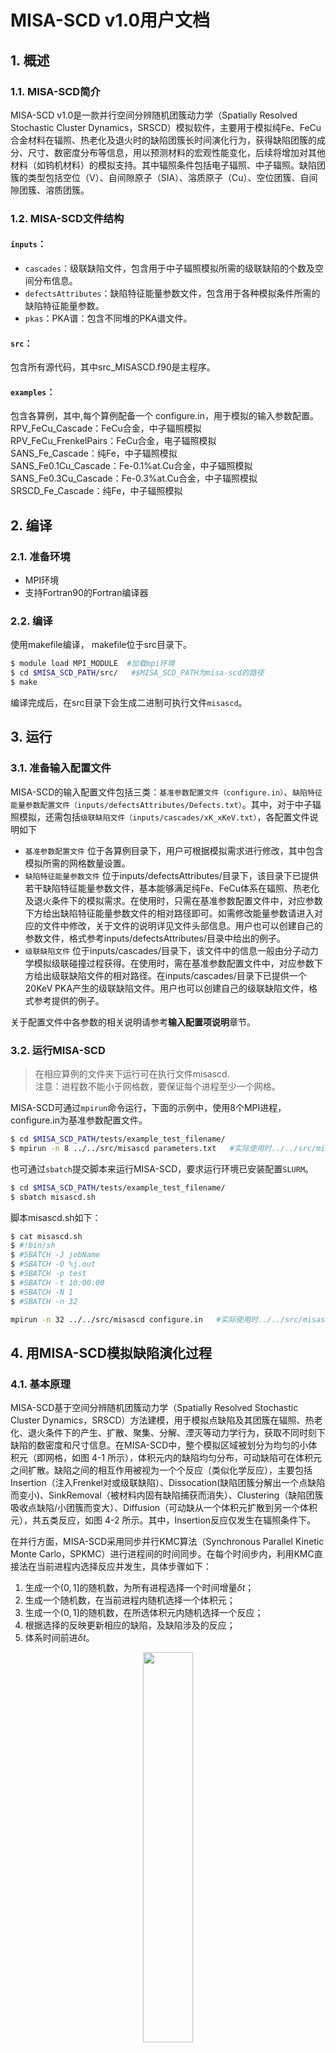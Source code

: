 <script type="text/javascript" src="http://cdn.mathjax.org/mathjax/latest/MathJax.js?config=TeX-AMS-MML_HTMLorMML"></script>
<script type="text/x-mathjax-config">
    MathJax.Hub.Config({ tex2jax: {inlineMath: [['$', '$']]}, messageStyle: "none" });
</script>
# MISA-SCD v1.0用户文档

## 1. 概述
### 1.1. MISA-SCD简介
MISA-SCD v1.0是一款并行空间分辨随机团簇动力学（Spatially Resolved Stochastic Cluster Dynamics，SRSCD）模拟软件，主要用于模拟纯Fe、FeCu合金材料在辐照、热老化及退火时的缺陷团簇长时间演化行为，获得缺陷团簇的成分、尺寸、数密度分布等信息，用以预测材料的宏观性能变化，后续将增加对其他材料（如钨机材料）的模拟支持。其中辐照条件包括电子辐照、中子辐照。缺陷团簇的类型包括空位（V）、自间隙原子（SIA）、溶质原子（Cu）、空位团簇、自间隙团簇、溶质团簇。

### 1.2. MISA-SCD文件结构

#### `inputs`：
* `cascades`：级联缺陷文件，包含用于中子辐照模拟所需的级联缺陷的个数及空间分布信息。
* `defectsAttributes`：缺陷特征能量参数文件，包含用于各种模拟条件所需的缺陷特征能量参数。
* `pkas`：PKA谱：包含不同堆的PKA谱文件。
#### `src`：
  包含所有源代码，其中src_MISASCD.f90是主程序。
#### `examples`：
  包含各算例，其中,每个算例配备一个 configure.in，用于模拟的输入参数配置。  
  RPV_FeCu_Cascade：FeCu合金，中子辐照模拟  
  RPV_FeCu_FrenkelPairs：FeCu合金，电子辐照模拟  
  SANS_Fe_Cascade：纯Fe，中子辐照模拟  
  SANS_Fe0.1Cu_Cascade：Fe-0.1%at.Cu合金，中子辐照模拟  
  SANS_Fe0.3Cu_Cascade：Fe-0.3%at.Cu合金，中子辐照模拟  
  SRSCD_Fe_Cascade：纯Fe，中子辐照模拟  
  
## 2. 编译

### 2.1. 准备环境
* MPI环境
* 支持Fortran90的Fortran编译器

### 2.2. 编译
使用makefile编译， makefile位于src目录下。

```bash
$ module load MPI_MODULE  #加载mpi环境
$ cd $MISA_SCD_PATH/src/   #$MISA_SCD_PATH为misa-scd的路径
$ make
```
编译完成后，在src目录下会生成二进制可执行文件`misascd`。

## 3. 运行
### 3.1. 准备输入配置文件
MISA-SCD的输入配置文件包括三类：`基准参数配置文件（configure.in）`、`缺陷特征能量参数配置文件（inputs/defectsAttributes/Defects.txt）`。其中，对于中子辐照模拟，还需包括`级联缺陷文件（inputs/cascades/xK_xKeV.txt）`，各配置文件说明如下
* `基准参数配置文件` 位于各算例目录下，用户可根据模拟需求进行修改，其中包含模拟所需的网格数量设置。
* `缺陷特征能量参数文件` 位于inputs/defectsAttributes/目录下，该目录下已提供若干缺陷特征能量参数文件，基本能够满足纯Fe、FeCu体系在辐照、热老化及退火条件下的模拟需求。在使用时，只需在基准参数配置文件中，对应参数下方给出缺陷特征能量参数文件的相对路径即可。如需修改能量参数请进入对应的文件中修改，关于文件的说明详见文件头部信息。用户也可以创建自己的参数文件，格式参考inputs/defectsAttributes/目录中给出的例子。
* `级联缺陷文件` 位于inputs/cascades/目录下，该文件中的信息一般由分子动力学模拟级联碰撞过程获得。在使用时，需在基准参数配置文件中，对应参数下方给出级联缺陷文件的相对路径。在inputs/cascades/目录下已提供一个20KeV PKA产生的级联缺陷文件。用户也可以创建自己的级联缺陷文件，格式参考提供的例子。
  
关于配置文件中各参数的相关说明请参考**输入配置项说明**章节。
### 3.2. 运行MISA-SCD
> 在相应算例的文件夹下运行可在执行文件misascd.  
> 注意：进程数不能小于网格数，要保证每个进程至少一个网格。

MISA-SCD可通过`mpirun`命令运行，下面的示例中，使用8个MPI进程，configure.in为基准参数配置文件。
```bash
$ cd $MISA_SCD_PATH/tests/example_test_filename/
$ mpirun -n 8 ../../src/misascd parameters.txt   #实际使用时../../src/misascd替换为可执行文件misa的实际路径
```
也可通过`sbatch`提交脚本来运行MISA-SCD，要求运行环境已安装配置`SLURM`。

```bash
$ cd $MISA_SCD_PATH/tests/example_test_filename/
$ sbatch misascd.sh
```

脚本misascd.sh如下：
```bash
$ cat misascd.sh
$ #!bin/sh
$ #SBATCH -J jobName
$ #SBATCH -O %j.out
$ #SBATCH -p test
$ #SBATCH -t 10:00:00
$ #SBATCH -N 1
$ #SBATCH -n 32

mpirun -n 32 ../../src/misascd configure.in   #实际使用时../../src/misascd替换为可执行文件misa的实际路径
```

## 4. 用MISA-SCD模拟缺陷演化过程
### 4.1. 基本原理
MISA-SCD基于空间分辨随机团簇动力学（Spatially Resolved Stochastic Cluster Dynamics，SRSCD）方法建模，用于模拟点缺陷及其团簇在辐照、热老化、退火条件下的产生、扩散、聚集、分解、湮灭等动力学行为，获取不同时刻下缺陷的数密度和尺寸信息。在MISA-SCD中，整个模拟区域被划分为均匀的小体积元（即网格，如图 4-1 所示），体积元内的缺陷均匀分布，可动缺陷可在体积元之间扩散。缺陷之间的相互作用被视为一个个反应（类似化学反应），主要包括Insertion（注入Frenkel对或级联缺陷）、Dissocation(缺陷团簇分解出一个点缺陷而变小)、SinkRemoval（被材料内固有缺陷捕获而消失）、Clustering（缺陷团簇吸收点缺陷/小团簇而变大）、Diffusion（可动缺从一个体积元扩散到另一个体积元），共五类反应，如图 4-2 所示。其中，Insertion反应仅发生在辐照条件下。

在并行方面，MISA-SCD采用同步并行KMC算法（Synchronous Parallel Kinetic Monte Carlo，SPKMC）进行进程间的时间同步。在每个时间步内，利用KMC直接法在当前进程内选择反应并发生，具体步骤如下：
1. 生成一个$(0,1]$的随机数，为所有进程选择一个时间增量$\delta t$；
2. 生成一个随机数，在当前进程内随机选择一个体积元；
3. 生成一个$(0,1]$的随机数，在所选体积元内随机选择一个反应；
4. 根据选择的反映更新相应的缺陷，及缺陷涉及的反应；
5. 体系时间前进$\delta t$。

<div  align="center">    
<img src="./figures/MISA-SCDBox.png" width = "40%" align=center />
</div>
<center>图 4-1 MISA-SCD空间区域划分示意图</center>

<div  align="center">    
<img src="./figures/reactions.jpg" width = "30%" align=center />
</div>
<center>图 4-2 MISA-SCD中各类反应示意图</center>

### 4.2. 术语解释
* 点缺陷：只含有一个空位（自间隙原子）的缺陷。
* 团簇：含有多个点缺陷的缺陷。
* 缺陷尺寸：含有点缺陷的个数即为该缺陷的尺寸。
* Frenkel对：包括一个空位和一个自间隙原子，电子辐照下，当发生Insertion反应时，向体积元内放入一个Frenkel对。
* 级联缺陷：由级联碰撞产生，包括多个缺陷，有点缺陷，还有团簇。
* KMC：动力学蒙特卡洛
* DPA：Displavement Per Atom，用于衡量辐照剂量。

下面以**FeCu体系中子辐照模拟**为例，说明MISA-SCD的使用过程。

### 4.3. 输入配置
#### 配置缺陷特征能量
FeCu体系中子辐照模拟的缺陷特征能量参数文件为FeCu_Defects_Cas.txt，该文件中主要包含：缺陷中所含点缺陷的最大类型数、点缺陷的类型及其形成能（$E_f$）、点缺陷及小团簇的类型及其迁移能（$E_m$）和扩散前置因子（$D_0$）（用于计算该缺陷的扩散率（$D$））、用于计算大团簇扩散率的信息、小团簇的类型及其结合能（$E_b$）、用于计算大团簇结合能的信息、允许的反应类型及参与反应的缺陷类型信息。下面逐一说明：
1. **缺陷类型：**
<div  align="center">    
<img src="./figures/species.png" width = "20%" align=center />
</div>
默认为4，即MISA-SCD中用一个长度为4的数组存储缺陷类型，数组第一个元素表示该缺陷中所含Cu原子个数，第二个元素表该缺陷中所含空位个数，第三个元素中表示该团簇中所含自间隙原子的个数（该值大于0表示该缺陷为可动的自间隙团簇），第四个元素同样表示该团徐中所含自间隙原子的个数（该值大于0表示该缺陷为不可动的自间隙团簇）。

1. **点缺陷的类型及其形成能（$E_f$）：**
<div  align="center">    
<img src="./figures/Ef.png" width = "40%" align=center />
</div>

* 57行：`formationEnergies`为标识，表示下面开始是缺陷的形成能信息。  
* 59~60行：`numSingle`的值为3，表示有3个形成能。  
* 62~63：缺陷类型及其对应的形成能，`1 0 0 0`表示该缺陷为Cu原子，其对应的形成能为1.77eV。

1. **点缺陷及小团簇的类型及其迁移能（$E_m$）和扩散前置因子（$D_0$）：**
<div  align="center">    
<img src="./figures/Em.png" width = "30%" align=center />
</div>

* 69行：`diffusionPrefactors`为标识，表示下面开始是缺陷的迁移能和扩散前置因子信息。  
* 71~72行：`numSingle`的值为3，表示有3个迁移能和扩散前置因子。  
* 74~75：缺陷类型及其对应的扩散前置因子和迁移能，`1 0 0 0`表示该缺陷为Cu原子，其对应的扩散前置因子为$6.3\times10^{13} {nm}^2/s$，迁移能为2.29eV。

1. **用于计算大团簇扩散率的信息：**
<div  align="center">    
<img src="./figures/EmFunc.png" width = "40%" align=center />
</div>
在MISA-SCD中，大团簇的扩散率由经验公式计算得出，不同的缺陷，计算公式不同。  

* 81~82行：`numFunction`的值为4，表示有4个。  
* 84行：缺陷类型的基本表示，表示该类缺陷是仅含有Cu原子的团簇。  
* 85~86行：该类缺陷的最小尺寸和最大尺寸，-1表示无穷大。  
* 87行：计算扩散率的公式标识，对于不同的缺陷类型，有不同的计算公式。  
* 88行：计算该类缺陷的扩散率所需的参数个数，这里为0个，表示该类缺陷的扩散率为0 ，即尺寸大于等于2的Cu团簇不可动。若参数个数大于0个，则在下一行列出参数，并以空格隔开。

1. **小团簇的类型及其结合能（$E_b$）：**
<div  align="center">    
<img src="./figures/Eb.png" width = "35%" align=center />
</div>

结合能是用来计算分解反应的反应速率的。
* 108行：`diffusionPrefactors`为标识，表示下面开始是缺陷的迁移能和扩散前置因子信息。  
* 110~111行：`numSingle`的值为46，表示46个结合能。  
* 113~114：缺陷类型及其对应的结合能，`2 0 0 0`表示该缺陷为含2个Cu原子Cu团簇，其分解出去1个Cu原子（即`1 0 0 0`）所需的结合能是0.19eV。

1. **用于计算大团簇结合能的信息：**
<div  align="center">    
<img src="./figures/EbFunc.png" width = "35%" align=center />
</div>
在MISA-SCD中，大团簇的结合能由经验公式计算得出，不同的缺陷，计算公式不同。  

* 206~207行：`numFunction`的值为11，表示有11个。  
* 209行：缺陷类型的基本表示，第一个`1 0 0 0`表示该类缺陷是仅含有Cu原子的团簇，第二个`1 0 0 0`表示该Cu团簇分解出去一个Cu原子。 
* 210~211行：该类缺陷的最小尺寸和最大尺寸，-1表示无穷大。  
* 212行：计算结合能的公式标识，对于不同的缺陷类型，有不同的计算公式。  
* 213行：计算该类缺陷的结合能所需的参数个数，这里为3个。
* 214行：依次列出所需的3个参数的值。

1. **允许的反应类型及参与反应的缺陷类型信息**
   
MISA-SCD中，不同反应的反应速率由不同的公式计算得出，具体采用哪个公式，由该文件中的`fType`给出。
* Dissociation反应：
参与Dissociation反应的反应物为1个，产物为2个（一个为点缺陷，另一个为产物为反应物分解出1个点缺陷后转变成为的缺陷）。
<div  align="center">    
<img src="./figures/Dissoc.png" width = "35%" align=center />
</div>

289行：反应标识。  
290行：Dissociation反应的个数。   
292行：反应物及产物的基本类型，第一个`1 0 0 0`表示参与Dissociation反应的反应物的基本类型（这里为Cu团簇）；第二个`1 0 0 0`表示参与Dissociation反应的其中一个产物的类型（这里为Cu原子）。这里表示Cu团簇发生Dissociation 反应，分解出去一个Cu原子，则该Cu团簇尺寸减1（即第二个产物）。  
293~294行：反应物的最小尺寸和最大尺寸，-1表示无穷大。  
295行：计算反应速率的公式标识。

* Diffusion反应：
参与Diffusion反应的反应物和产物都为1个，缺陷类型不变。
<div  align="center">    
<img src="./figures/diff.png" width = "30%" align=center />
</div>

317行：反应标识。  
318行：Diffusion反应的个数。  
320行：反应物的基本类型，第一个`1 0 0 0`表示反应物的基本类型；第二个`1 0 0 0`表示产物的基本类型。  
321~322行：反应物的最小尺寸和最大尺寸。  
323行：计算反应速率的公式标识。

* SinkRemoval反应：
参与SinkRemoval反应的反应物为1个，产物为0个。
<div  align="center">    
<img src="./figures/sink.png" width = "30%" align=center />
</div>

335行：反应标识。  
336行：SinkRemoval反应的个数。  
338行：反应物的基本类型，这里标识空位团簇。 
339~340行：反应物的最小尺寸和最大尺寸。  
341行：计算反应速率的公式标识。

* Clustering反应：
参与Clustering反应的反应物为2个，产物为0个/1个/2个，具体视反应物的类型而定。
<div  align="center">    
<img src="./figures/clu.png" width = "35%" align=center />
</div>

356行：反应标识。  
357行：SinkRemoval反应的个数。  
359行：两个反应物的基本类型。  
360~361行：两个反应物的最小尺寸和最大尺寸，-1标识无穷大。   
362行：计算反应速率的公式标识。

### 配置级联缺陷文件
该参数文件仅中子辐照模拟时用到。一个文件中可以包含多组级联缺陷信息，一般是同样PKA能量下的级联碰撞模拟获得的。
<div  align="center">    
<img src="./figures/cas1.png" width = "75%" align=center />
</div>

1行：平均移位原子数量。  
3行：该文件中由9组级联缺陷。  
下面依次列出各组级联缺陷：
<div  align="center">    
<img src="./figures/cas2.png" width = "45%" align=center />
</div>

5行：该组级联缺陷所包含的缺陷个数。  
6行：该组级联缺陷所包含的移位原子个数。 
下面依次列出该组中的级联缺陷： 
7~8行：缺陷类型，及其偏移坐标（x，y，z方向），即相对于级联中心的偏移坐标。当一组级联缺陷被注入某网格时，其级联中心即为该网格的中心。

#### 配置基准输入
该文件中，每个参数包含两行数据，第一行为该参数的名称，第二行为该参数的值，两个参数之间以空行隔开。主要配置以下参数：
1. 控制参数：包括缺陷特征能量参数文件、网格文件、级联缺陷文件的相对路径，缺陷注入格式、是否考虑晶界、是否仅点缺陷可动等；
2. 模拟参数：包括模拟温度，合金含量、dpa速率、总dpa、位错密度、晶格常数、原子体积、模拟次数等；
3. 输出控制参数：包括是否输出totdat.txt文件、参与输出统计的团簇最小尺寸；
4. 细网格参数：包括细网格的边长，x、y、z方向的细网格的数量。该项仅在中子辐照、且，缺陷注入格式为`adaptive`时需配置。
该文件中各配置项的详细说明参见**输入配置项说明**章节。

#### 配置网格信息
该文件中各配置项的详细说明参见**输入配置项说明**章节。

### 4.4. 输出结果分析
输出文件包括两个：屏幕输出和totdat X.out，其中“X”表示重复模拟时，第X次模拟的输出文件。对于一次模拟过程，中间时刻的结果和最终时刻的结果都写在同一个totdat X.out文件中，两次输出时刻的结果之间，用空行隔开，如下所示。

<div  align="center">    
<img src="./figures/output.png" width = "75%" align=center />
</div>

包括三部分信息：  
2~5行：输出时刻信息；  
6~10行：缺陷信息；  
11~22行：统计信息。

其中缺陷信息的前4列为缺陷类型，最后一列为该类缺陷的数量（整体模拟空间中的）。统计信息中主要统计四类缺陷：S（纯Cu图团簇、含有Cu和空位的团簇）、Void（空位团簇）、Loop（自间隙团簇）、SV（含有Cu和空位的团簇）。

对于MISA-SCD的结果进行分析，一般是获取某类缺陷团簇的总数密度、平均半径随时间（DPA）变化的情况。可采用两种方式进行统计分析，一种是在基准输入参数配置文件中设置**输出参数控制项**，由MISA-SCD的后处理程序自动统计不同输出时刻下某类团簇的总数密度及平均尺寸，并写入totdat X.out文件中（写在缺陷信息下方）；另一种是根据totdat X.out中不同输出时刻输出的缺陷团簇信息（缺陷类型及其数量），统计某类缺陷总数密度及平均尺寸。


获取不同输出时刻下某类缺陷团簇的总数密度及平均尺寸数据后，可采用orgin软件进行绘图展示，下图给出了一个示例。

<div  align="center">    
<img src="./figures/CuNumberDensity-Cas.jpg" width = "45%" align=center />
</div>
<center>图 4-3 Cu团簇数密度随时间和DPA的变化</center>

<div  align="center">    
<img src="./figures/CuAverageRadius-Cas.jpg" width = "45%" align=center />
</div>
<center>图 4-4 Cu团簇平均半径随时间和DPA的变化</center>

## 5. 输入配置项说明
这里仅给出**基准参数配置文件**中各配置项的说明，对于**缺陷特征能量参数配置文件**
及**级联缺陷文件**的配置说明请参见章节**4. 示例**。
### 5.1. 基准参数配置文件
例如：parameters.txt，其中的信息分为三部分：**控制参数**、**模拟参数**、**输出控制参数**、**网格参数**，各部分参数项说明如下：

**-----------控制参数项-----------**

***defectFile***  
类型：字符串  
说明：必选项。缺陷特征能量参数文件的相对路径，即inputs/defectsAttributes/中的对应文件。

***meshFile***  
类型：字符串  
说明：必选项。网格文件的相对路径，即inputs/meshes/中的对应文件。

***implantScheme***  
类型：字符串  
说明：可选项。若模拟辐照条件，则该字段必须设置；若模拟热老化及退火，则无须设置该字段。该字段表示初始缺陷置入box中的方式，包括`MonteCarlo` 或 `explicit` 两种方式，默认为 `MonteCarlo`。`MonteCarlo` 表示随机置入，置入的时刻及置入哪个网格，都是随机的；`explicit` 表示每隔指定的模拟时长时置入，置入哪个网格则是随机的。注意：`MonteCarlo` 可用于各种辐照条件的模拟，`explicit` 仅用于中子辐照的模拟。对于电子辐照模拟，置入的初始缺陷为Frenkel对（一个空位和一个自间隙原子）；对于中子辐照模拟，置入的初始缺陷为级联缺陷（即**级联缺陷文件**中的信息，包括若干缺陷团簇，有空位、自间隙原子、空位团簇、自间隙团簇）。

***cascadeFile***  
类型：字符串  
说明：可选项。级联缺陷文件的相对路径。即inputs/cascades/中的对应文件。若为中子辐照模拟，则必须提供该文件。

***meshingType***  
类型：字符串  
说明：必选项。是否使用“自适应网格”，`adaptive` 或 `nonAdaptive` 两种方式，默认为 `nonAdaptive`。`adaptive` 表示使用“自适应网格”，仅用于中子辐照模拟；`nonAdaptive` 表示不使用“自适应网格”，用于各种辐照条件的模拟。若该字段设置为`adaptive`，则需设置下述**细网格参数项**中的各参数。

***grainBoundaries***  
类型：字符串  
说明：必选项。是否考虑晶界，`yes` 或 `no`。

***pointDefect***  
类型：字符串  
说明：必选项。是否仅点缺陷可动，`yes` 或 `no`。该字段与**缺陷特征能量参数**文件中的信息关联。详见**缺陷特征能量参数配置文件**章节中的说明。

**-----------模拟参数项-----------**

***temperature***  
类型：double precision  
说明：必选项。模拟温度，单位：K。一般不低于室温。

***CuContent***  
类型：double precision  
说明：必选项。FeCu合金中的Cu含量，单位：无。对于纯Fe体系，需设置为0；对于FeCu体系，需设置大于0的值。

***numVac***  
类型：integer  
说明：必选项。初始时体系中的空位个数，单位：无。默认为0

***dpaRate***  
类型：double precision  
说明：必选项。DPA速率，单位：dpa/s。对于辐照条件，需设置大于0的值；对于热老化及退火模拟，需设置为0。

***totalDPA***  
类型：double precision  
说明：必选项。总的辐照剂量，单位：dpa。对于辐照模拟，需设置大于0的值；对于热老化及退退火模拟，需设置为0.

***agingTime***
类型：double precision
说明：可选项。热老化模拟时长，单位：s（秒）。对于热老化模拟，需设置大于0的值；对于辐照及退火模拟，无须设置该值（任意值均可，或者直接删除该字段，但其值不能为空）。


***firr***  
类型：double precision  
说明：可选项。辐照增强因子，单位：无。对于FeCu体系模拟，需要设置大于等于1的值；对于纯Fe体系，无须设置该值（任意值均可，或者直接删除该字段，但其值不能为空）。

***atomSize***  
类型：double precision  
说明：必选项。Fe原子体积，单位：$nm^{-3}$。需设置大于0 的值。

***lattice***  
类型：double precision  
说明：必选项。晶格常数，单位：$nm$。需设置大于0 的值。对于Fe基材料，其值默认为0.01178$nm^3$。

***burgers***  
类型：double precision  
说明：必选项。伯格斯矢量，单位：$nm$。需设置大于0 的值。对于Fe基材料，其值默认为0.2867nm。

***reactionRadius***  
类型：double precision  
说明：必选项。复合半径，单位：$nm$。需设置大于0 的值。

***annealTemp***  
类型：double precision  
说明：可选项。退火温度，单位：K。对于退火模拟，需设置该字段的值，一般大于等于室温；对于辐照及热老化模拟，无须设置该值（任意值均可，或者直接删除该字段，但其值不能为空）。

***annealSteps***  
类型：integer  
说明：可选项。退火步数，单位：无。对于退火模拟，需设置大于等于1的值；对于辐照及热老化模拟，无须设置该值（任意值均可，或者直接删除该字段，但其值不能为空）。

***annealTime***  
类型：double precision  
说明：可选项。退火时间，单位：s（秒）。对于退火模拟，需设置大于0的值；对于辐照及热老化模拟，无须设置该值（任意值均可，或者直接删除该字段，但其值不能为空）。

***annealType***  
类型：字符串  
说明：可选项。退火时的温度变化类型，`add` 或 `mult` 两种方式。`add` 表示以等差数列的方式调整退火温度；`mult` 表示以等比数列的方式调整退火温度。调整的总次数等于 `annealSteps`的值。对于退火模拟，需设置该字段的值；对于辐照及热老化模拟，无须设置该值（`add` 或 `mult` 均可，或者直接删除该字段，但其值不能为空）。
若为`add`，则annealTemp = annealTemp + annealTempInc；若为`mult`，则annealTemp = annealTemp * annealTempInc。

***annealTempInc***  
类型：double precision  
说明：可选项。退火时的温度调整的增量，单位：K。对于退火模拟，需设置该字段的值（正、负、0均可）；对于辐照及热老化模拟，无须设置该值（任意值均可，或者直接删除该字段，但其值不能为空）。

***grainSize***  
类型：double precision  
说明：必选项。晶粒尺寸，单位：nm。需设置大于0的值。

***dislocDensity***  
类型：double precision  
说明：必选项。位错密度，单位：$nm^{-2}$。需设置大于0 的值。

***impurityConc***  
类型：double precision  
说明：可选项。杂质浓度，单位：${atom}^{-1}$。默认值为0。当前版本的程序暂不支持杂质加入的模拟。

***max3DInt***  
类型：integer  
说明：必选项。自间隙团簇的尺寸小于等于该值，则视为球状团簇；否则视为环状，单位：无。需设置大于等于1的值。该字段与**缺陷特征能量参数文件**中的信息关联，详见**缺陷特征能量参数配置**章节的相关说明。

***cascadeVolume***  
类型：double precision  
说明：可选项。级联范围，单位：$nm^{3}$。对于中子辐照模拟，要保证每个网格的体积大于等于该值；对于热老化及退火模拟，无须设置该值（任意值均可，或者直接删除该字段，但其值不能为空）。

***numSims***  
类型：integer  
说明：可选项。重复模拟的次数，单位：无。默认为1.

**-----------输出控制参数项-----------**

***totdatToggle***  
类型：字符串  
说明：可选项。是否输出缺陷信息统计文件totdat.out，`yes` 或 `no`。

***minSCluster***  
类型：integr  
说明：可选项。所含Cu原子个数大于该值的Cu团簇参与统计。若**totdatToggle**设置为`yes`，则必须设置该值。

***minVoid***  
类型：integr  
说明：可选项。所含空位个数大于该值的空位团簇参与统计。若**totdatToggle**设置为`yes`，则必须设置该值。

***minLoop***  
类型：integr  
说明：可选项。所含自间隙原子个数大于该值的自间隙团簇参与统计。若**totdatToggle**设置为`yes`，则必须设置该值。

***minSV***  
类型：integr  
说明：可选项。所含Cu原子个数及空位个数之和大于该值的Cu_空位复合团簇参与统计。若**totdatToggle**设置为`yea`，则必须设置该值。

**-----------网格参数项-----------**

***length***  
类型：double precision  
说明：必选项。网格的边长，单位:nm。

***numx***  
类型：integer  
说明：必选项。x方向的细网格个数，单位：无。该值要大于等于x方向的进程数。

***numy***  
类型：integer  
说明：必选项。y方向的细网格个数，单位：无。该值要大于等于y方向的进程数。

***numz***  
类型：integer  
说明：必选项。z方向的细网格个数，单位：无。该值要大于等于z方向的进程数。

***fineLength***  
类型：double precision  
说明：可选项。细网格的尺寸，单位：nm。当 **meshingType** 的值为 `adaptive` 时，需要设置该值。

***numxFine***  
类型：integer  
说明：可选项。x方向的细网格个数，单位：无。当 **meshingType** 的值为 `adaptive` 时，需要设置该值。

***numyFine***  
类型：integer  
说明：可选项。y方向的细网格个数，单位：无。当 **meshingType** 的值为 `adaptive` 时，需要设置该值。

***numzFine***  
类型：integer  
说明：可选项。z方向的细网格个数，单位：无。当 **meshingType** 的值为 `adaptive` 时，需要设置该值。

注意：fineLength*fineLength*fineLength <= length*length*length
